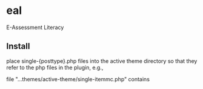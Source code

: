 # eal
E-Assessment Literacy


## Install

place single-{posttype}.php files into the active theme directory so that they refer to the php files in the plugin, e.g.,

file "...themes/active-theme/single-itemmc.php" contains
<?php include(dirname(__FILE__) . "/../../plugins/eal/theme/single-itemmc.php"); ?>
